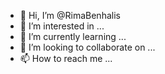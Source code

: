 - 👋 Hi, I’m @RimaBenhalis
- 👀 I’m interested in ...
- 🌱 I’m currently learning ...
- 💞️ I’m looking to collaborate on ...
- 📫 How to reach me ...

<!---
RimaBenhalis/RimaBenhalis is a ✨ special ✨ repository because its `README.md` (this file) appears on your GitHub profile.
You can click the Preview link to take a look at your changes.
--->
